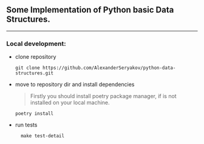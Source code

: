 ## Some Implementation of Python basic Data Structures.

---

### Local development:

- clone repository
    ```shell
    git clone https://github.com/AlexanderSeryakov/python-data-structures.git
    ```
- move to repository dir and install dependencies
  > Firstly you should install poetry package manager, if is not installed on your local machine.
  >
    ```shell
    poetry install
   ```
- run tests
  ```shell
    make test-detail
   ```
